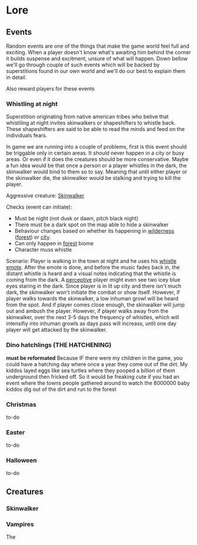 # Lore 

## Events
Random events are one of the things that make the game world feel full and exciting. When a player doesn't know what's awaiting him behind the corner it builds suspense and excitment, unsure of what will happen. Down bellow we'll go through couple of such events which will be backed by superstitions found in our own world and we'll do our best to explain them in detail. 

Also reward players for these events

### Whistling at night
Superstition originating from native american tribes who belive that whistiling at night invites skinwalkers or shapeshifters to whistle back. These shapeshifters are said to be able to read the minds and feed on the individuals fears. 

In game we are running into a couple of problems, first is this event should be triggable only in certain areas. It should never happen in a city or busy areas. Or even if it does the creatures should be more conservative. Maybe a fun idea would be that once a person or a player whistles in the dark, the skinwalker would bind to them so to say. Meaning that until either player or the skinwalker die, the skinwalker would be stalking and trying to kill the player. 

Aggressive creature: [Skinwalker](#skinwalker)

Checks (event can initiate): 

+ Must be night (not dusk or dawn, pitch black night)
+ There must be a dark spot on the map able to hide a skinwalker
+ Behaviour changes based on whether its happening in [wilderness](map#wilderness) ([forest](map#forest)) or [city](map#city).
+ Can only happen in [forest](map#forest) biome
+ Character muss whistle

Scenario: Player is walking in the town at night and he uses his [whistle emote](./gameplay#emotes). After the emote is done, and before the music fades back in, the distant whistle is heard and a visual notes indicating that the whistle is coming from the dark. A [perceptive](gameplay#perception) player might even see two icey blue eyes staring in the dark. Since player is in lit up city and there isn't much dark, the skinwalker won't initiate the combat or show itself. However, if player walks towards the skinwalker, a low inhuman growl will be heard from the spot. And if player comes close enough, the skinwalker will jump out and ambush the player. 
However, if player walks away from the skinwalker, over the next 3-5 days the frequency of whistles, which will intensifiy into inhuman growls as days pass will increass, until one day player will get attacked by the skinwalker. 

### Dino hatchlings (THE HATCHENING)
**must be reformated**
Because IF there were my children in the game, you could have a hatching day where once a year they come out of the dirt. My kiddos layed eggs like sea turtles where they pooped a billion of them underground then fricked off. So it would be freaking cute if you had an event where the towns people gathered around to watch the 8000000 baby kiddos dig out of the dirt and run to the forest

### Christmas
to-do

### Easter
to-do

### Halloween
to-do

## Creatures

### Skinwalker

### Vampires

The 